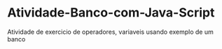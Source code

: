 # Atividade-Banco-com-Java-Script
Atividade de exercicio de operadores, variaveis usando exemplo de um banco
